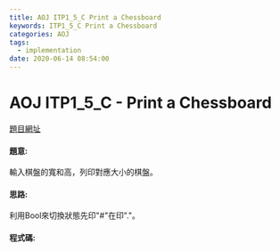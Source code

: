 ```yaml
---
title: AOJ ITP1_5_C Print a Chessboard
keywords: ITP1_5_C Print a Chessboard
categories: AOJ
tags:
  - implementation
date: 2020-06-14 08:54:00
---
```

# AOJ ITP1_5_C - Print a Chessboard
[題目網址](https://onlinejudge.u-aizu.ac.jp/courses/lesson/2/ITP1/all/ITP1_5_C)

#### 題意:
輸入棋盤的寬和高，列印對應大小的棋盤。
<!-- more -->
#### 思路:
利用Bool來切換狀態先印"#"在印"."。

#### 程式碼:
<script src="https://gist.github.com/Daviswww/b0ddf32dc696fcbbf44bff358de79bdf.js"></script>